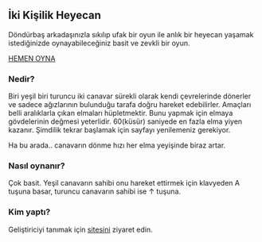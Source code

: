 ## İki Kişilik Heyecan

Döndürbaş arkadaşınızla sıkılıp ufak bir oyun ile anlık bir heyecan yaşamak istediğinizde oynayabileceğiniz basit ve zevkli bir oyun.

   [HEMEN OYNA](/dondurbas/dondurbas)

### Nedir?

Biri yeşil biri turuncu iki canavar sürekli olarak kendi çevrelerinde dönerler ve sadece ağızlarının bulunduğu tarafa doğru hareket edebilirler. 
Amaçları belli aralıklarla çıkan elmaları hüpletmektir. Bunu yapmak için elmaya gövdelerinin değmesi yeterlidir.
60(küsür) saniyede en fazla elma yiyen kazanır. 
Şimdilik tekrar başlamak için sayfayı yenilemeniz gerekiyor.

Ha bu arada.. canavarın dönme hızı her elma yeyişinde biraz artar.

### Nasıl oynanır?
Çok basit. Yeşil canavarın sahibi onu hareket ettirmek için klavyeden A tuşuna basar, turuncu canavarın sahibi ise ↑ tuşuna.

### Kim yaptı?
Geliştiriciyi tanımak için [sitesini](http://hmalkan.biz) ziyaret edin.

